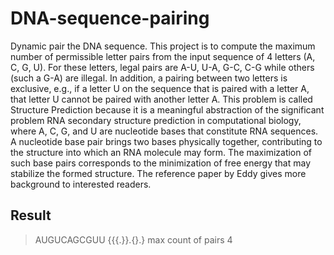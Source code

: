 # DNA-sequence-pairing

Dynamic pair the DNA sequence. 
This project is to compute the maximum number of permissible letter pairs
from the input sequence of 4 letters (A, C, G, U). For these letters, legal
pairs are A-U, U-A, G-C, C-G while others (such a G-A) are illegal. In
addition, a pairing between two letters is exclusive, e.g., if a letter U on the
sequence that is paired with a letter A, that letter U cannot be paired with
another letter A. This problem is called Structure Prediction because it is
a meaningful abstraction of the significant problem RNA secondary structure
prediction in computational biology, where A, C, G, and U are nucleotide
bases that constitute RNA sequences. A nucleotide base pair brings two
bases physically together, contributing to the structure into which an RNA
molecule may form. The maximization of such base pairs corresponds to the
minimization of free energy that may stabilize the formed structure. The
reference paper by Eddy gives more background to interested readers.


## Result

>AUGUCAGCGUU
{{{.}}.{}.}
>max count of pairs
4

